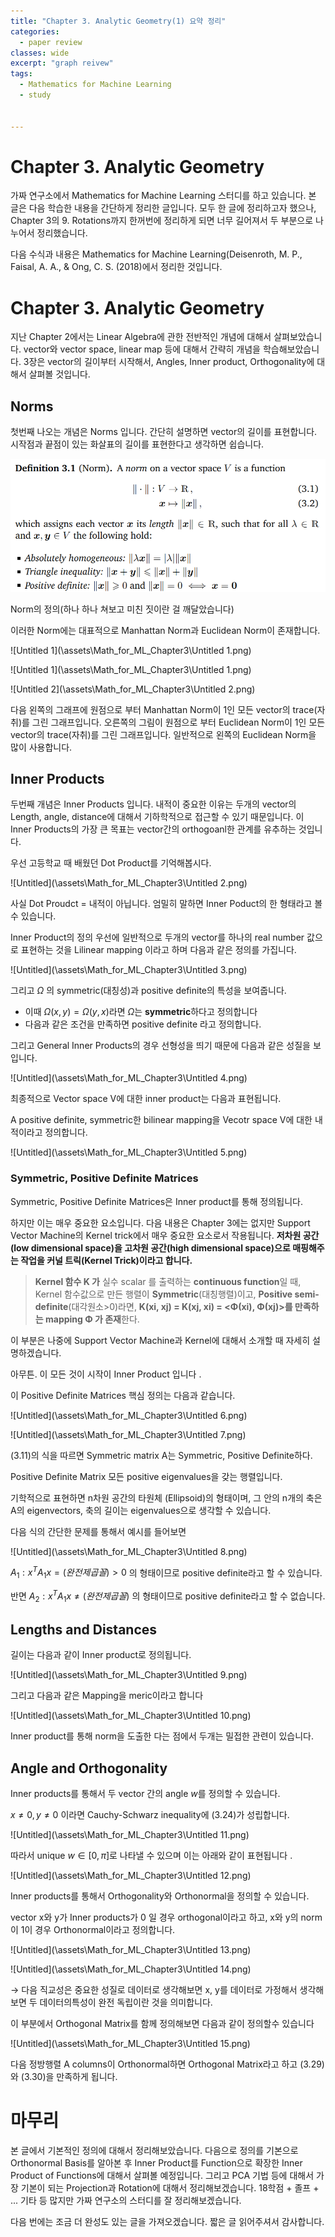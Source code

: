```yaml
---
title: "Chapter 3. Analytic Geometry(1) 요약 정리"
categories:
  - paper review
classes: wide
excerpt: "graph reivew"
tags: 
  - Mathematics for Machine Learning
  - study

 
---
```




# Chapter 3. Analytic Geometry

가짜 연구소에서 Mathematics for Machine Learning 스터디를 하고 있습니다. 본 글은 다음 학습한 내용을 간단하게 정리한 글입니다. 모두 한 글에 정리하고자 했으나, Chapter 3의 9. Rotations까지 한꺼번에 정리하게 되면 너무 길어져서 두 부분으로 나누어서 정리했습니다. 



다음 수식과 내용은 Mathematics for Machine Learning(Deisenroth, M. P., Faisal, A. A., & Ong, C. S. (2018)에서 정리한 것입니다.





# Chapter 3. Analytic Geometry

지난 Chapter 2에서는 Linear Algebra에 관한 전반적인 개념에 대해서 살펴보았습니다. vector와 vector space, linear map 등에 대해서 간략히 개념을 학습해보았습니다. 3장은 vector의 길이부터 시작해서, Angles, Inner product, Orthogonality에 대해서 살펴볼 것입니다.

## Norms

첫번째 나오는 개념은 Norms 입니다. 간단히 설명하면 vector의 길이를 표현합니다. 시작점과 끝점이 있는 화살표의 길이를 표현한다고 생각하면 쉽습니다. 

![Untitled 1](\assets\Math_for_ML_Chapter3\Untitled.png)

Norm의 정의(하나 하나 쳐보고 미친 짓이란 걸 깨달았습니다) 

이러한 Norm에는 대표적으로 Manhattan Norm과  Euclidean Norm이 존재합니다. 

![Untitled 1](\assets\Math_for_ML_Chapter3\Untitled 1.png)

![Untitled 1](\assets\Math_for_ML_Chapter3\Untitled 1.png)

![Untitled 2](\assets\Math_for_ML_Chapter3\Untitled 2.png)

다음 왼쪽의 그래프에 원점으로 부터 Manhattan Norm이 1인 모든 vector의 trace(자취)를 그린 그래프입니다. 오른쪽의 그림이 원점으로 부터 Euclidean Norm이 1인 모든 vector의 trace(자취)를 그린 그래프입니다. 일반적으로 왼쪽의 Euclidean Norm을 많이 사용합니다.

## Inner Products

두번째 개념은 Inner Products 입니다. 내적이 중요한 이유는 두개의 vector의 Length, angle, distance에 대해서 기하학적으로 접근할 수 있기 때문입니다. 이 Inner Products의 가장 큰 목표는 vector간의 orthogoanl한 관계를 유추하는 것입니다.

우선 고등학교 때 배웠던 Dot Product를 기억해봅시다. 

![Untitled](\assets\Math_for_ML_Chapter3\Untitled 2.png)

사실 Dot Proudct = 내적이 아닙니다. 엄밀히 말하면 Inner Poduct의 한 형태라고 볼 수 있습니다. 

Inner Product의 정의 우선에 일반적으로 두개의 vector를 하나의 real number 값으로  표현하는 것을 Lilinear mapping 이라고 하며  다음과 같은 정의를 가집니다. 

![Untitled](\assets\Math_for_ML_Chapter3\Untitled 3.png)

그리고 $\Omega$ 의 symmetric(대칭성)과 positive definite의 특성을 보여줍니다. 

- 이때 $\Omega (x,y)=\Omega(y,x)$라면 $\Omega$는 **symmetric**하다고 정의합니다
- 다음과 같은 조건을 만족하면 positive definite 라고 정의합니다.

그리고 General Inner Products의 경우 선형성을 띄기 때문에 다음과 같은 성질을 보입니다.

![Untitled](\assets\Math_for_ML_Chapter3\Untitled 4.png)

최종적으로 Vector space V에 대한 inner product는 다음과 표현됩니다. 

A positive definite, symmetric한 bilinear mapping을 Vecotr space V에 대한 내적이라고 정의합니다.

![Untitled](\assets\Math_for_ML_Chapter3\Untitled 5.png)

### Symmetric, Positive Definite Matrices

Symmetric, Positive Definite Matrices은 Inner product를  통해 정의됩니다.

하지만 이는 매우 중요한 요소입니다. 다음 내용은 Chapter 3에는 없지만 Support Vector Machine의 Kernel trick에서 매우 중요한 요소로서 작용됩니다. **저차원 공간(low dimensional space)을 고차원 공간(high dimensional space)으로 매핑해주는 작업을 커널 트릭(Kernel Trick)이라고 합니다.** 

> **Kernel 함수 K 가** 실수 scalar 를 출력하는 **continuous function**일 때, Kernel 함수값으로 만든 행렬이 **Symmetric**(대칭행렬)이고, **Positive semi-definite**(대각원소>0)라면, **K(xi, xj) = K(xj, xi) = <Φ(xi), Φ(xj)>를 만족하는 mapping Φ 가 존재**한다.
> 

이 부분은 나중에 Support Vector Machine과 Kernel에 대해서 소개할 때 자세히 설명하겠습니다. 

아무튼. 이 모든 것이 시작이 Inner Product 입니다 . 

이  Positive Definite Matrices 핵심 정의는 다음과 같습니다.

![Untitled](\assets\Math_for_ML_Chapter3\Untitled 6.png)

![Untitled](\assets\Math_for_ML_Chapter3\Untitled 7.png)

(3.11)의 식을 따르면 Symmetric matrix A는 Symmetric, Positive Definite하다. 

Positive Definite Matrix 모든 positive eigenvalues을 갖는 행렬입니다.

기학적으로 표현하면 n차원 공간의 타원체 (Ellipsoid)의 형태이며, 그 안의 n개의 축은 A의 eigenvectors, 축의 길이는 eigenvalues으로 생각할 수 있습니다.

다음 식의 간단한 문제를 통해서 예시를 들어보면 

![Untitled](\assets\Math_for_ML_Chapter3\Untitled 8.png)

$A_1: x^TA_1x = (완전제곱꼴) > 0$  의 형태이므로 positive definite라고 할 수 있습니다.

반면 $A_2: x^TA_1x \not= (완전제곱꼴)$ 의 형태이므로   positive definite라고 할 수 없습니다.

## Lengths and Distances

길이는 다음과 같이 Inner product로 정의됩니다.

![Untitled](\assets\Math_for_ML_Chapter3\Untitled 9.png)

그리고 다음과 같은 Mapping을 meric이라고 합니다

![Untitled](\assets\Math_for_ML_Chapter3\Untitled 10.png)

Inner product를 통해 norm을 도출한 다는 점에서 두개는 밀접한 관련이 있습니다. 

## Angle and Orthogonality

 Inner products를 통해서 두 vector 간의 angle $w$를 정의할 수 있습니다. 

$x \not= 0, y\not=0$ 이라면 Cauchy-Schwarz inequality에 (3.24)가 성립합니다. 

![Untitled](\assets\Math_for_ML_Chapter3\Untitled 11.png)

따라서 unique  $w \in [0, \pi]$로 나타낼 수 있으며 이는 아래와 같이 표현됩니다 .

![Untitled](\assets\Math_for_ML_Chapter3\Untitled 12.png)

Inner products를 통해서 Orthogonality와 Orthonormal을 정의할 수 있습니다. 

vector x와 y가 Inner products가 0 일 경우 orthogonal이라고 하고, x와 y의 norm이 1이 경우 Orthonormal이라고 정의합니다.

![Untitled](\assets\Math_for_ML_Chapter3\Untitled 13.png)

![Untitled](\assets\Math_for_ML_Chapter3\Untitled 14.png)

→ 다음 직교성은 중요한 성질로 데이터로 생각해보면 x, y를  데이터로 가정해서 생각해보면 두 데이터의특성이 완전 독립이란 것을 의미합니다. 

이 부분에서 Orthogonal Matrix를 함께 정의해보면 다음과 같이 정의할수 있습니다

![Untitled](\assets\Math_for_ML_Chapter3\Untitled 15.png)

다음 정방행렬 A columns이 Orthonormal하면  Orthogonal Matrix라고 하고 (3.29)와 (3.30)을 만족하게 됩니다. 

# 마무리

본 글에서 기본적인 정의에 대해서 정리해보았습니다. 다음으로 정의를 기본으로 Orthonormal Basis를 알아본 후 Inner Product를 Function으로  확장한 Inner Product of Functions에 대해서 살펴볼 예정입니다. 그리고 PCA 기법 등에 대해서 가장 기본이 되는 Projection과 Rotation에 대해서 정리해보겠습니다. 18학점 + 졸프 + ... 기타 등 많지만 가짜 연구소의 스터디를 잘 정리해보겠습니다. 

다음 번에는 조금 더 완성도 있는 글을 가져오겠습니다. 짧은 글 읽어주셔서 감사합니다.